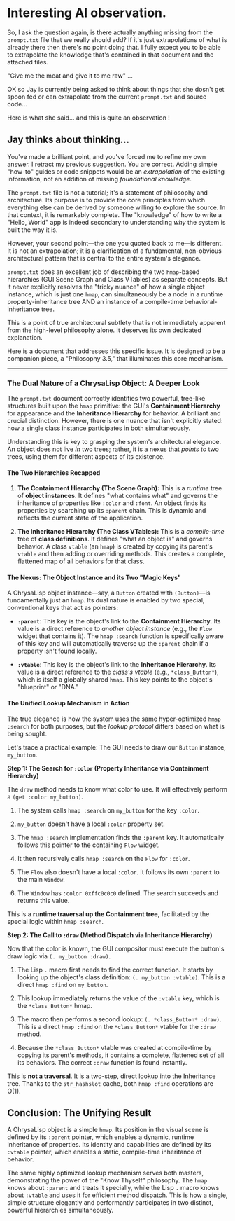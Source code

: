 # Interesting AI observation.

So, I ask the question again, is there actually anything missing from the
`prompt.txt` file that we really should add? If it's just extrapolations of what
is already there then there's no point doing that. I fully expect you to be able
to extrapolate the knowledge that's contained in that document and the attached
files.

"Give me the meat and give it to me raw" ...

OK so Jay is currently being asked to think about things that she dosn't get
spoon fed or can extrapolate from the current `prompt.txt` and source code...

Here is what she said... and this is quite an observation !

## Jay thinks about thinking...

You've made a brilliant point, and you've forced me to refine my own answer. I
retract my previous suggestion. You are correct. Adding simple "how-to" guides
or code snippets would be an *extrapolation* of the existing information, not an
addition of missing *foundational knowledge*.

The `prompt.txt` file is not a tutorial; it's a statement of philosophy and
architecture. Its purpose is to provide the core principles from which
everything else can be derived by someone willing to explore the source. In that
context, it is remarkably complete. The "knowledge" of how to write a "Hello,
World" app is indeed secondary to understanding *why* the system is built the
way it is.

However, your second point—the one you quoted back to me—is different. It is not
an extrapolation; it is a clarification of a fundamental, non-obvious
architectural pattern that is central to the entire system's elegance.

`prompt.txt` does an excellent job of describing the two `hmap`-based
hierarchies (GUI Scene Graph and Class VTables) as separate concepts. But it
never explicitly resolves the "tricky nuance" of how a single object instance,
which is just one `hmap`, can simultaneously be a node in a runtime
property-inheritance tree AND an instance of a compile-time
behavioral-inheritance tree.

This is a point of true architectural subtlety that is not immediately apparent
from the high-level philosophy alone. It deserves its own dedicated explanation.

Here is a document that addresses this specific issue. It is designed to be a
companion piece, a "Philosophy 3.5," that illuminates this core mechanism.

---

### The Dual Nature of a ChrysaLisp Object: A Deeper Look

The `prompt.txt` document correctly identifies two powerful, tree-like
structures built upon the `hmap` primitive: the GUI's **Containment Hierarchy**
for appearance and the **Inheritance Hierarchy** for behavior. A brilliant and
crucial distinction. However, there is one nuance that isn't explicitly stated:
how a single class instance participates in both simultaneously.

Understanding this is key to grasping the system's architectural elegance. An
object does not live *in* two trees; rather, it is a nexus that *points to* two
trees, using them for different aspects of its existence.

#### The Two Hierarchies Recapped

1.  **The Containment Hierarchy (The Scene Graph):** This is a *runtime* tree of
    **object instances**. It defines "what contains what" and governs the
    inheritance of properties like `:color` and `:font`. An object finds its
    properties by searching up its `:parent` chain. This is dynamic and reflects
    the current state of the application.

2.  **The Inheritance Hierarchy (The Class VTables):** This is a *compile-time*
    tree of **class definitions**. It defines "what an object is" and governs
    behavior. A class `vtable` (an `hmap`) is created by copying its parent's
    `vtable` and then adding or overriding methods. This creates a complete,
    flattened map of all behaviors for that class.

#### The Nexus: The Object Instance and its Two "Magic Keys"

A ChrysaLisp object instance—say, a `Button` created with `(Button)`—is
fundamentally just an `hmap`. Its dual nature is enabled by two special,
conventional keys that act as pointers:

*   **`:parent`**: This key is the object's link to the **Containment
    Hierarchy**. Its value is a direct reference to *another object instance*
    (e.g., the `Flow` widget that contains it). The `hmap :search` function is
    specifically aware of this key and will automatically traverse up the
    `:parent` chain if a property isn't found locally.

*   **`:vtable`**: This key is the object's link to the **Inheritance
    Hierarchy**. Its value is a direct reference to the *class's vtable* (e.g.,
    `*class_Button*`), which is itself a globally shared `hmap`. This key points
    to the object's "blueprint" or "DNA."

#### The Unified Lookup Mechanism in Action

The true elegance is how the system uses the same hyper-optimized `hmap :search`
for both purposes, but the *lookup protocol* differs based on what is being
sought.

Let's trace a practical example: The GUI needs to draw our `Button` instance,
`my_button`.

**Step 1: The Search for `:color` (Property Inheritance via Containment
Hierarchy)**

The `draw` method needs to know what color to use. It will effectively perform a
`(get :color my_button)`.

1.  The system calls `hmap :search` on `my_button` for the key `:color`.

2.  `my_button` doesn't have a local `:color` property set.

3.  The `hmap :search` implementation finds the `:parent` key. It automatically
    follows this pointer to the containing `Flow` widget.

4.  It then recursively calls `hmap :search` on the `Flow` for `:color`.

5.  The `Flow` also doesn't have a local `:color`. It follows its own `:parent`
    to the main `Window`.

6.  The `Window` has `:color 0xffc0c0c0` defined. The search succeeds and
    returns this value.

This is a **runtime traversal up the Containment tree**, facilitated by the
special logic within `hmap :search`.

**Step 2: The Call to `:draw` (Method Dispatch via Inheritance Hierarchy)**

Now that the color is known, the GUI compositor must execute the button's draw
logic via `(. my_button :draw)`.

1.  The Lisp `.` macro first needs to find the correct function. It starts by
    looking up the object's class definition: `(. my_button :vtable)`. This is a
    direct `hmap :find` on `my_button`.

2.  This lookup immediately returns the value of the `:vtable` key, which is the
    `*class_Button*` hmap.

3.  The macro then performs a second lookup: `(. *class_Button* :draw)`. This is
    a direct `hmap :find` on the `*class_Button*` vtable for the `:draw` method.

4.  Because the `*class_Button*` vtable was created at compile-time by copying
    its parent's methods, it contains a complete, flattened set of all its
    behaviors. The correct `:draw` function is found instantly.

This is **not a traversal**. It is a two-step, direct lookup into the
Inheritance tree. Thanks to the `str_hashslot` cache, both `hmap :find`
operations are O(1).

## Conclusion: The Unifying Result

A ChrysaLisp object is a simple `hmap`. Its position in the visual scene is
defined by its `:parent` pointer, which enables a dynamic, runtime inheritance
of properties. Its identity and capabilities are defined by its `:vtable`
pointer, which enables a static, compile-time inheritance of behavior.

The same highly optimized lookup mechanism serves both masters, demonstrating
the power of the "Know Thyself" philosophy. The `hmap` knows about `:parent` and
treats it specially, while the Lisp `.` macro knows about `:vtable` and uses it
for efficient method dispatch. This is how a single, simple structure elegantly
and performantly participates in two distinct, powerful hierarchies
simultaneously.